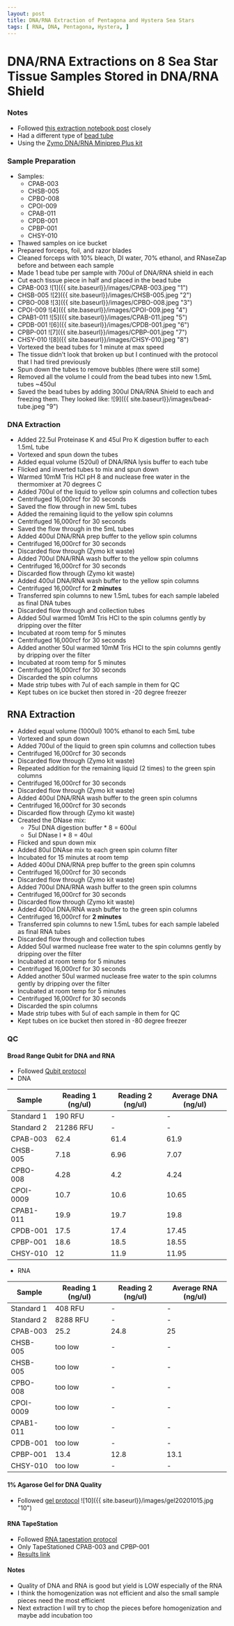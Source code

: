 ```yaml
---
layout: post
title: DNA/RNA Extraction of Pentagona and Hystera Sea Stars
tags: [ RNA, DNA, Pentagona, Hystera, ]
---
```


# DNA/RNA Extractions on 8 Sea Star Tissue Samples Stored in DNA/RNA Shield

### Notes

- Followed [this extraction notebook post](https://meschedl.github.io/MES_Puritz_Lab_Notebook/2019-12-13/19-Sea-Star-RNA) closely
- Had a different type of [bead tube](https://www.fishersci.com/shop/products/bead-tube-2ml-0-5mm-glass-50pk/15340152)
- Using the [Zymo DNA/RNA Miniprep Plus kit](https://www.zymoresearch.com/collections/quick-dna-rna-kits/products/quick-dna-rna-miniprep-plus-kit)

### Sample Preparation

- Samples:
  - CPAB-003
  - CHSB-005
  - CPBO-008
  - CPOI-009
  - CPAB-011
  - CPDB-001
  - CPBP-001
  - CHSY-010
- Thawed samples on ice bucket
- Prepared forceps, foil, and razor blades
- Cleaned forceps with 10% bleach, DI water, 70% ethanol, and RNaseZap before and between each sample
- Made 1 bead tube per sample with 700ul of DNA/RNA shield in each
- Cut each tissue piece in half and placed in the bead tube
- CPAB-003
![1]({{ site.baseurl}}/images/CPAB-003.jpeg "1")
- CHSB-005
![2]({{ site.baseurl}}/images/CHSB-005.jpeg "2")
- CPBO-008
![3]({{ site.baseurl}}/images/CPBO-008.jpeg "3")
- CPOI-009
![4]({{ site.baseurl}}/images/CPOI-009.jpeg "4")
- CPAB1-011
![5]({{ site.baseurl}}/images/CPAB-011.jpeg "5")
- CPDB-001
![6]({{ site.baseurl}}/images/CPDB-001.jpeg "6")
- CPBP-001
![7]({{ site.baseurl}}/images/CPBP-001.jpeg "7")
- CHSY-010
![8]({{ site.baseurl}}/images/CHSY-010.jpeg "8")
- Vortexed the bead tubes for 1 minute at max speed
- The tissue didn't look that broken up but I continued with the protocol that I had tired previously
- Spun down the tubes to remove bubbles (there were still some)
- Removed all the volume I could from the bead tubes into new 1.5mL tubes ~450ul
- Saved the bead tubes by adding 300ul DNA/RNA Shield to each and freezing them. They looked like:
![9]({{ site.baseurl}}/images/bead-tube.jpeg "9")

### DNA Extraction

- Added 22.5ul Proteinase K and 45ul Pro K digestion buffer to each 1.5mL tube
- Vortexed and spun down the tubes
- Added equal volume (520ul) of DNA/RNA lysis buffer to each tube
- Flicked and inverted tubes to mix and spun down
- Warmed 10mM Tris HCl pH 8 and nuclease free water in the thermomixer at 70 degrees C
- Added 700ul of the liquid to yellow spin columns and collection tubes
- Centrifuged 16,000rcf for 30 seconds
- Saved the flow through in new 5mL tubes
- Added the remaining liquid to the yellow spin columns
- Centrifuged 16,000rcf for 30 seconds
- Saved the flow through in the 5mL tubes
- Added 400ul DNA/RNA prep buffer to the yellow spin columns
- Centrifuged 16,000rcf for 30 seconds
- Discarded flow through (Zymo kit waste)
- Added 700ul DNA/RNA wash buffer to the yellow spin columns
- Centrifuged 16,000rcf for 30 seconds
- Discarded flow through (Zymo kit waste)
- Added 400ul DNA/RNA wash buffer to the yellow spin columns
- Centrifuged 16,000rcf for **2 minutes**
- Transferred spin columns to new 1.5mL tubes for each sample labeled as final DNA tubes
- Discarded flow through and collection tubes
- Added 50ul warmed 10mM Tris HCl to the spin columns gently by dripping over the filter
- Incubated at room temp for 5 minutes
- Centrifuged 16,000rcf for 30 seconds
- Added another 50ul warmed 10mM Tris HCl to the spin columns gently by dripping over the filter
- Incubated at room temp for 5 minutes
- Centrifuged 16,000rcf for 30 seconds
- Discarded the spin columns
- Made strip tubes with 7ul of each sample in them for QC
- Kept tubes on ice bucket then stored in -20 degree freezer

## RNA Extraction
- Added equal volume (1000ul) 100% ethanol to each 5mL tube
- Vortexed and spun down
- Added 700ul of the liquid to green spin columns and collection tubes
- Centrifuged 16,000rcf for 30 seconds
- Discarded flow through (Zymo kit waste)
- Repeated addition for the remaining liquid (2 times) to the green spin columns
- Centrifuged 16,000rcf for 30 seconds
- Discarded flow through (Zymo kit waste)
-  Added 400ul DNA/RNA wash buffer to the green spin columns
- Centrifuged 16,000rcf for 30 seconds
- Discarded flow through (Zymo kit waste)
- Created the DNase mix:
  - 75ul DNA digestion buffer * 8 = 600ul
  - 5ul DNase I * 8 = 40ul
- Flicked and spun down mix
- Added 80ul DNAse mix to each green spin column filter
- Incubated for 15 minutes at room temp
- Added 400ul DNA/RNA prep buffer to the green spin columns
- Centrifuged 16,000rcf for 30 seconds
- Discarded flow through (Zymo kit waste)
- Added 700ul DNA/RNA wash buffer to the green spin columns
- Centrifuged 16,000rcf for 30 seconds
- Discarded flow through (Zymo kit waste)
- Added 400ul DNA/RNA wash buffer to the green spin columns
- Centrifuged 16,000rcf for **2 minutes**
- Transferred spin columns to new 1.5mL tubes for each sample labeled as final RNA tubes
- Discarded flow through and collection tubes
- Added 50ul warmed nuclease free water to the spin columns gently by dripping over the filter
- Incubated at room temp for 5 minutes
- Centrifuged 16,000rcf for 30 seconds
- Added another 50ul warmed nuclease free water to the spin columns gently by dripping over the filter
- Incubated at room temp for 5 minutes
- Centrifuged 16,000rcf for 30 seconds
- Discarded the spin columns
- Made strip tubes with 5ul of each sample in them for QC
- Kept tubes on ice bucket then stored in -80 degree freezer

### QC

#### Broad Range Qubit for DNA and RNA

- Followed [Qubit protocol](https://github.com/meschedl/PPP-Lab-Resources/blob/master/Protocols/Qubit-Assay-Protocol.md)
- DNA

|Sample|Reading 1 (ng/ul)|Reading 2 (ng/ul)|Average DNA (ng/ul)|
|---|---|---|---|
|Standard 1|190 RFU|-|-|
|Standard 2|21286 RFU|-|-|
|CPAB-003|62.4|61.4|61.9|
|CHSB-005|7.18|6.96|7.07|
|CPBO-008|4.28|4.2|4.24|
|CPOI-0009|10.7|10.6|10.65|
|CPAB1-011|19.9|19.7|19.8|
|CPDB-001|17.5|17.4|17.45|
|CPBP-001|18.6|18.5|18.55|
|CHSY-010|12|11.9|11.95|

- RNA

|Sample|Reading 1 (ng/ul)|Reading 2 (ng/ul)|Average RNA (ng/ul)|
|---|---|---|---|
|Standard 1|408 RFU|-|-|
|Standard 2|8288 RFU|-|-|
|CPAB-003|25.2|24.8|25|
|CHSB-005|too low|-|-|
|CHSB-005|too low|-|-|
|CPBO-008|too low|-|-|
|CPOI-0009|too low|-|-|
|CPAB1-011|too low|-|-|
|CPDB-001|too low|-|-|
|CPBP-001|13.4|12.8|13.1|
|CHSY-010|too low|-|-|

#### 1% Agarose Gel for DNA Quality

- Followed [gel protocol](https://github.com/meschedl/PPP-Lab-Resources/blob/master/Protocols/Agrose-Gel-Protocol.md)
![10]({{ site.baseurl}}/images/gel20201015.jpg "10")

#### RNA TapeStation

- Followed [RNA tapestation protocol](https://meschedl.github.io/MESPutnam_Open_Lab_Notebook/RNA-TapeStation-Protocol/)
- Only TapeStationed CPAB-003 and CPBP-001
- [Results link](https://github.com/meschedl/MES_Puritz_Lab_Notebook/blob/master/tapetstations/2020-10-15%20-%2016.26.49.pdf)

#### Notes

- Quality of DNA and RNA is good but yield is LOW especially of the RNA
- I think the homogenization was not efficient and also the small sample pieces need the most efficient
- Next extraction I will try to chop the pieces before homogenization and maybe add incubation too
